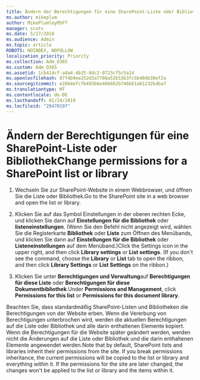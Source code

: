 ```yaml
---
title: Ändern der Berechtigungen für eine SharePoint-Liste oder Bibliothek
ms.author: mikeplum
author: MikePlumleyMSFT
manager: scotv
ms.date: 5/17/2018
ms.audience: Admin
ms.topic: article
ROBOTS: NOINDEX, NOFOLLOW
localization_priority: Priority
ms.collection: Adm_O365
ms.custom: Adm_O365
ms.assetid: 1cb414cf-a4a4-4b35-84c2-0723cf5c5a14
ms.openlocfilehash: 87f4b9ee252d3a7786a52b53b3fc5b40db38ef2a
ms.sourcegitcommit: e2864efcfb493b6e46b662b746661a61232bdba7
ms.translationtype: MT
ms.contentlocale: de-DE
ms.lasthandoff: 01/24/2019
ms.locfileid: "29470197"
---
```

# <a name="change-permissions-for-a-sharepoint-list-or-library"></a><span data-ttu-id="cf324-102">Ändern der Berechtigungen für eine SharePoint-Liste oder Bibliothek</span><span class="sxs-lookup"><span data-stu-id="cf324-102">Change permissions for a SharePoint list or library</span></span>

1. <span data-ttu-id="cf324-103">Wechseln Sie zur SharePoint-Website in einem Webbrowser, und öffnen Sie die Liste oder Bibliothek.</span><span class="sxs-lookup"><span data-stu-id="cf324-103">Go to the SharePoint site in a web browser and open the list or library.</span></span>
    
2. <span data-ttu-id="cf324-p101">Klicken Sie auf das Symbol Einstellungen in der oberen rechten Ecke, und klicken Sie dann auf **Einstellungen für die Bibliothek** oder **listeneinstellungen**. (Wenn Sie den Befehl nicht angezeigt wird, wählen Sie die Registerkarte **Bibliothek** oder **Liste** zum Öffnen des Menübands, und klicken Sie dann auf **Einstellungen für die Bibliothek** oder **Listeneinstellungen** auf dem Menüband.)</span><span class="sxs-lookup"><span data-stu-id="cf324-p101">Click the Settings icon in the upper right, and then click **Library settings** or **List settings**. (If you don't see the command, choose the **Library** or **List** tab to open the ribbon, and then click **Library Settings** or **List Settings** on the ribbon.)</span></span> 
    
3. <span data-ttu-id="cf324-106">Klicken Sie unter **Berechtigungen und Verwaltung**auf **Berechtigungen für diese Liste** oder **Berechtigungen für diese Dokumentbibliothek**.</span><span class="sxs-lookup"><span data-stu-id="cf324-106">Under **Permissions and Management**, click **Permissions for this list** or **Permissions for this document library**.</span></span>
    
<span data-ttu-id="cf324-p102">Beachten Sie, dass standardmäßig SharePoint-Listen und Bibliotheken die Berechtigungen von der Website erben. Wenn die Vererbung von Berechtigungen unterbrochen wird, werden die aktuellen Berechtigungen auf die Liste oder Bibliothek und alle darin enthaltenen Elemente kopiert. Wenn die Berechtigungen für die Website später geändert werden, werden nicht die Änderungen auf die Liste oder Bibliothek und die darin enthaltenen Elemente angewendet werden.</span><span class="sxs-lookup"><span data-stu-id="cf324-p102">Note that by default, SharePoint lists and libraries inherit their permissions from the site. If you break permissions inheritance, the current permissions will be copied to the list or library and everything within it. If the permissions for the site are later changed, the changes won't be applied to the list or library and the items within it.</span></span>
  

